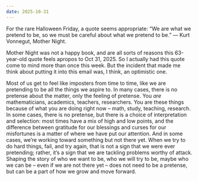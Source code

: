 ```yaml
---
date: 2025-10-31
---
```


For the rare Halloween Friday, a quote seems appropriate: “We are what we
pretend to be, so we must be careful about what we pretend to be.” ― Kurt
Vonnegut,  Mother Night.
 
Mother Night was not a happy book, and are all sorts of reasons this
63-year-old quote feels apropos to Oct 31, 2025.  So I actually had this
quote come to mind more than once this week.  But the incident that made me
think about putting it into this email was, I think, an optimistic one.
 
Most of us get to feel like imposters from time to time, like we are
pretending to be all the things we aspire to.  In many cases, there is no
pretense about the matter, only the feeling of pretense.  You *are*
mathematicians, academics, teachers, researchers.  You are these things
because of what you are doing right now – math, study, teaching, research.
In some cases, there is no pretense, but there is a choice of interpretation
and selection: most times have a mix of high and low points, and the
difference between gratitude for our blessings and curses for our
misfortunes is a matter of where we have put our attention.  And in some
cases, we’re working toward something but not there yet.  When we try to do
hard things, fail, and try again, that is not a sign that we were ever
pretending; rather, it’s a sign that we are tackling problems worthy of
attack.  Shaping the story of who we want to be, who we will try to be,
maybe who we can be – even if we are not there yet – does not need to be a
pretense, but can be a part of how we grow and move forward.

